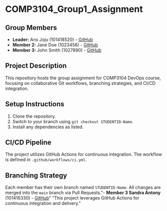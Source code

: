 # COMP3104_Group1_Assignment
## Group Members
- **Leader:**  Ans Joju (101418520) - [GitHub](https://github.com/ansj99)
- **Member 2:** Jane Doe (1023456) - [GitHub](https://github.com/janedoe)
- **Member 3:** John Smith (1027890) - [GitHub](https://github.com/johnsmith)
## Project Description
This repository hosts the group assignment for COMP3104 DevOps course, focusing on 
collaborative Git workflows, branching strategies, and CI/CD integration.
## Setup Instructions
1. Clone the repository.
2. Switch to your branch using `git checkout STUDENTID-Name`.
3. Install any dependencies as listed.
## CI/CD Pipeline
The project utilizes GitHub Actions for continuous integration. The workflow is defined 
in `.github/workflows/ci.yml`.
## Branching Strategy
Each member has their own branch named `STUDENTID-Name`. All changes are 
merged into the `main` branch via Pull Requests."- **Member 3 Sandra Antony** (101416330) - [GitHub](https://github.com/Sandra2503)" 
"This project leverages GitHub Actions for continuous integration and delivery." 
